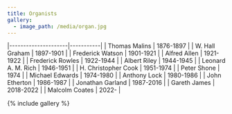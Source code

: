 ```yaml
---
title: Organists
gallery:
  - image_path: /media/organ.jpg
---
```


|---------------------|-----------|
| Thomas Malins       | 1876-1897 |
| W. Hall Graham      | 1897-1901 |
| Frederick Watson    | 1901-1921 |
| Alfred Allen        | 1921-1922 |
| Frederick Rowles    | 1922-1944 |
| Albert Riley        | 1944-1945 |
| Leonard A. M. Rich  | 1946-1951 |
| H. Christopher Cook | 1951-1974 |
| Peter Shone         | 1974      |
| Michael Edwards     | 1974-1980 |
| Anthony Lock        | 1980-1986 |
| John Etherton       | 1986-1987 |
| Jonathan Garland    | 1987-2016 |
| Gareth James        | 2018-2022 |
| Malcolm Coates      | 2022-     |

{% include gallery %}

